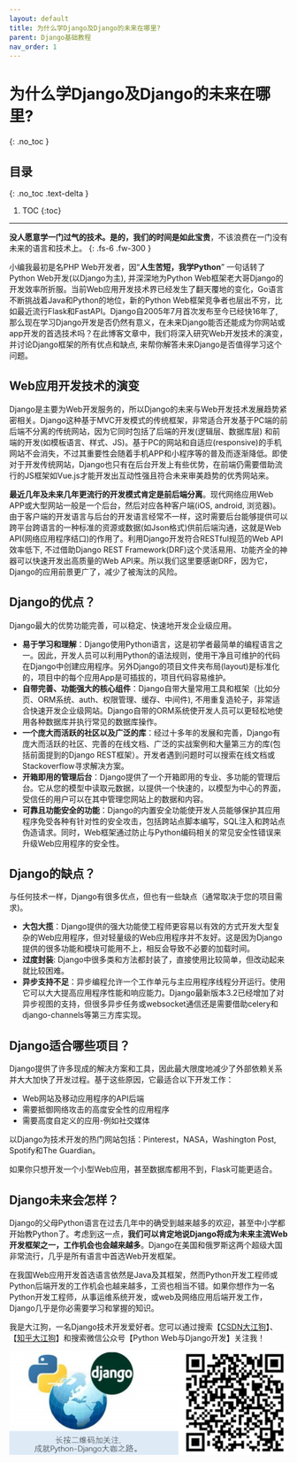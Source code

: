 ```yaml
---
layout: default
title: 为什么学Django及Django的未来在哪里?
parent: Django基础教程
nav_order: 1
---
```


# 为什么学Django及Django的未来在哪里?
{: .no_toc }

## 目录
{: .no_toc .text-delta }

1. TOC
{:toc}

---
**没人愿意学一门过气的技术。是的，我们的时间是如此宝贵**，不该浪费在一门没有未来的语言和技术上。
{: .fs-6 .fw-300 }

小编我最初是名PHP Web开发者，因“**人生苦短，我学Python**” 一句话转了Python Web开发(以Django为主), 并深深地为Python Web框架老大哥Django的开发效率所折服。当前Web应用开发技术界已经发生了翻天覆地的变化，Go语言不断挑战着Java和Python的地位，新的Python Web框架竞争者也层出不穷，比如最近流行Flask和FastAPI。Django自2005年7月首次发布至今已经快16年了, 那么现在学习Django开发是否仍然有意义，在未来Django能否还能成为你网站或app开发的首选技术吗？在此博客文章中，我们将深入研究Web开发技术的演变，并讨论Django框架的所有优点和缺点, 来帮你解答未来Django是否值得学习这个问题。

## Web应用开发技术的演变

Django是主要为Web开发服务的，所以Django的未来与Web开发技术发展趋势紧密相关。Django这种基于MVC开发模式的传统框架，非常适合开发基于PC端的前后端不分离的传统网站，因为它同时包括了后端的开发(逻辑层、数据库层) 和前端的开发(如模板语言、样式、JS)。基于PC的网站和自适应(responsive)的手机网站不会消失，不过其重要性会随着手机APP和小程序等的普及而逐渐降低。即使对于开发传统网站，Django也只有在后台开发上有些优势，在前端仍需要借助流行的JS框架如Vue.js才能开发出互动性强且符合未来审美趋势的优秀网站来。

**最近几年及未来几年更流行的开发模式肯定是前后端分离**。现代网络应用Web APP或大型网站一般是一个后台，然后对应各种客户端(iOS, android, 浏览器)。由于客户端的开发语言与后台的开发语言经常不一样，这时需要后台能够提供可以跨平台跨语言的一种标准的资源或数据(如Json格式)供前后端沟通，这就是Web API(网络应用程序结口)的作用了。利用Django开发符合RESTful规范的Web API效率低下, 不过借助Django REST Framework(DRF)这个灵活易用、功能齐全的神器可以快速开发出高质量的Web API来。所以我们这里要感谢DRF，因为它，Django的应用前景更广了，减少了被淘汰的风险。

## Django的优点？


Django最大的优势功能完善，可以稳定、快速地开发企业级应用。

- **易于学习和理解**：Django使用Python语言，这是初学者最简单的编程语言之一。因此，开发人员可以利用Python的语法规则，使用干净且可维护的代码在Django中创建应用程序。另外Django的项目文件夹布局(layout)是标准化的，项目中的每个应用App是可插拔的，项目代码容易维护。
- **自带完善、功能强大的核心组件**：Django自带大量常用工具和框架（比如分页、ORM系统、auth、权限管理、缓存、中间件), 不用重复造轮子，非常适合快速开发企业级网站。Django自带的ORM系统使开发人员可以更轻松地使用各种数据库并执行常见的数据库操作。
- **一个庞大而活跃的社区以及广泛的库**：经过十多年的发展和完善，Django有庞大而活跃的社区、完善的在线文档、广泛的实战案例和大量第三方的库(包括前面提到的Django REST框架）。开发者遇到问题时可以搜索在线文档或Stackoverflow寻求解决方案。
- **开箱即用的管理后台**：Django提供了一个开箱即用的专业、多功能的管理后台。它从您的模型中读取元数据，以提供一个快速的，以模型为中心的界面，受信任的用户可以在其中管理您网站上的数据和内容。
- **可靠且功能安全的功能**：Django的内置安全功能使开发人员能够保护其应用程序免受各种有针对性的安全攻击，包括跨站点脚本编写，SQL注入和跨站点伪造请求。同时，Web框架通过防止与Python编码相关的常见安全性错误来升级Web应用程序的安全性。

## Django的缺点？


与任何技术一样，Django有很多优点，但也有一些缺点（通常取决于您的项目需求)。

- **大包大揽**：Django提供的强大功能使工程师更容易以有效的方式开发大型复杂的Web应用程序，但对轻量级的Web应用程序并不友好。这是因为Django提供的很多功能和模块可能用不上，相反会导致不必要的加载时间。
- **过度封装**:  Django中很多类和方法都封装了，直接使用比较简单，但改动起来就比较困难。
- **异步支持不足**：异步编程允许一个工作单元与主应用程序线程分开运行。使用它可以大大提高应用程序性能和响应能力。Django最新版本3.2已经增加了对异步视图的支持，但很多异步任务或websocket通信还是需要借助celery和django-channels等第三方库实现。

## Django适合哪些项目？


Django提供了许多现成的解决方案和工具，因此最大限度地减少了外部依赖关系并大大加快了开发过程。基于这些原因，它最适合以下开发工作：

- Web网站及移动应用程序的API后端
- 需要抵御网络攻击的高度安全性的应用程序
- 需要高度自定义的应用-例如社交媒体

以Django为技术开发的热门网站包括：Pinterest，NASA，Washington Post, Spotify和The Guardian。

如果你只想开发一个小型Web应用，甚至数据库都用不到，Flask可能更适合。

## Django未来会怎样？

Django的父母Python语言在过去几年中的确受到越来越多的欢迎，甚至中小学都开始教Python了。考虑到这一点，**我们可以肯定地说Django将成为未来主流Web开发框架之一，工作机会也会越来越多**。Django在美国和俄罗斯这两个超级大国非常流行，几乎是所有语言中首选Web开发框架。

在我国Web应用开发首选语言依然是Java及其框架，然而Python开发工程师或Python后端开发的工作机会也越来越多，工资也相当不错。如果你想作为一名Python开发工程师，从事运维系统开发，或web及网络应用后端开发工作，Django几乎是你必需要学习和掌握的知识。

我是大江狗，一名Django技术开发爱好者。您可以通过搜索【<a href="https://blog.csdn.net/weixin_42134789">CSDN大江狗</a>】、【<a href="https://www.zhihu.com/people/shi-yun-bo-53">知乎大江狗</a>】和搜索微信公众号【Python Web与Django开发】关注我！

![Python Web与Django开发](../../assets/images/django.png)


